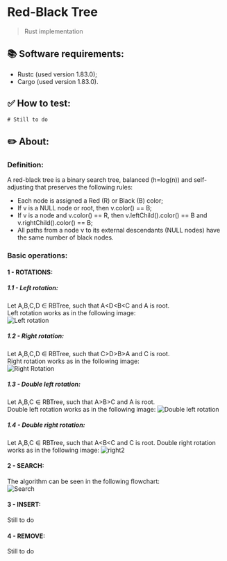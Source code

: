 # Red-Black Tree
  > Rust implementation

## 📚 Software requirements:
  - Rustc (used version 1.83.0);
  - Cargo (used version 1.83.0).

## ✅ How to test:
  ```
  # Still to do
  ```

## ✏️ About:
### Definition:
  A red-black tree is a binary search tree, balanced (h=log(n)) and self-adjusting that preserves the following rules:
  - Each node is assigned a Red (R) or Black (B) color;
  - If v is a NULL node or root, then v.color() == B;
  - If v is a node and v.color() == R, then v.leftChild().color() == B and v.rightChild().color() == B;
  - All paths from a node v to its external descendants (NULL nodes) have the same number of black nodes.
### Basic operations:
#### 1 - ROTATIONS:
##### 1.1 - Left rotation:
  Let A,B,C,D ∈ RBTree, such that A<D<B<C and A is root.  
  Left rotation works as in the following image:  
  ![Left rotation](https://github.com/user-attachments/assets/10887734-e7ee-4219-a1ba-61ae3b2b13af)
  
##### 1.2 - Right rotation:
  Let A,B,C,D ∈ RBTree, such that C>D>B>A and C is root.  
  Right rotation works as in the following image:  
  ![Right Rotation](https://github.com/user-attachments/assets/249ca333-b635-4d50-9506-1005a26d8724)
##### 1.3 - Double left rotation:
  Let A,B,C ∈ RBTree, such that A>B>C and A is root.  
  Double left rotation works as in the following image: 
  ![Double left rotation](https://github.com/user-attachments/assets/007a74aa-3bfa-421f-a0b9-72860a11ac57)

##### 1.4 - Double right rotation:
  Let A,B,C ∈ RBTree, such that A<B<C and C is root. 
  Double right rotation works as in the following image: 
  ![right2](https://github.com/user-attachments/assets/b8869c77-7f69-4e56-a695-af58347b4715)
#### 2 - SEARCH:
  The algorithm can be seen in the following flowchart:  
  ![Search](https://github.com/user-attachments/assets/f8052f6a-b087-484a-9e6b-9bc3d1ceed14)
#### 3 - INSERT:
  Still to do
#### 4 - REMOVE:
  Still to do
